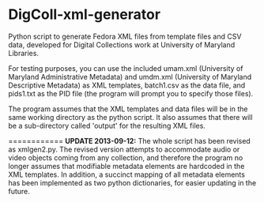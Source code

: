 DigColl-xml-generator
=====================

Python script to generate Fedora XML files from template files and CSV data, developed for Digital Collections work at University of Maryland Libraries.  

For testing purposes, you can use the included umam.xml (University of Maryland Administrative Metadata) and umdm.xml (University of Maryland Descriptive Metadata) as XML templates, batch1.csv as the data file, and pids1.txt as the PID file (the program will prompt you to specify those files).

The program assumes that the XML templates and data files will be in the same working directory as the python script. It also assumes that there will be a sub-directory called 'output' for the resulting XML files.

============
__UPDATE 2013-09-12:__ The whole script has been revised as xmlgen2.py.  The revised version attempts to accommodate audio or video objects coming from any collection, and therefore the program no longer assumes that modifiable metadata elements are hardcoded in the XML templates. In addition, a succinct mapping of all metadata elements has been implemented as two python dictionaries, for easier updating in the future.
